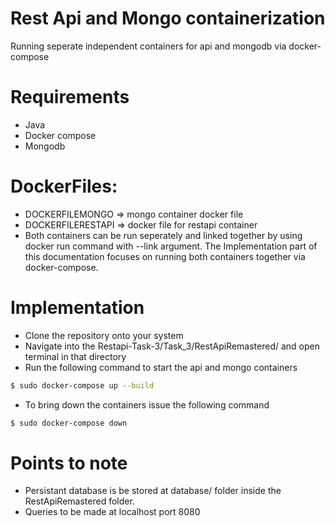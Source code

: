 # Rest Api and Mongo containerization

Running seperate independent containers for api and mongodb via docker-compose

# Requirements
  - Java
  - Docker compose
  - Mongodb

# DockerFiles:

  - DOCKERFILEMONGO => mongo container docker file
  - DOCKERFILERESTAPI => docker file for restapi container
  - Both containers can be run seperately and linked together by using docker run command with --link argument. The Implementation part of this documentation focuses on running both containers together via docker-compose.
  
# Implementation

- Clone the repository onto your system
- Navigate into the Restapi-Task-3/Task_3/RestApiRemastered/ and open terminal in that directory
- Run the following command to start the api and mongo containers
```sh
$ sudo docker-compose up --build
```
- To bring down the containers issue the following command
```sh
$ sudo docker-compose down
```
# Points to note
- Persistant database is be stored at database/ folder inside the RestApiRemastered folder.
- Queries to be made at localhost port 8080
